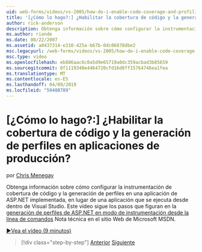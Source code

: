 ```yaml
---
uid: web-forms/videos/vs-2005/how-do-i-enable-code-coverage-and-profiling-in-production-applications
title: '[¿Cómo lo hago?:] ¿Habilitar la cobertura de código y la generación de perfiles en aplicaciones de producción? | Microsoft Docs'
author: rick-anderson
description: Obtenga información sobre cómo configurar la instrumentación de cobertura de código y la generación de perfiles en una aplicación de ASP.NET implementada, en lugar de una aplicación en ejecución desde Vi...
ms.author: riande
ms.date: 08/22/2007
ms.assetid: a0437314-e310-425a-b67b-0dc06878dbe2
msc.legacyurl: /web-forms/videos/vs-2005/how-do-i-enable-code-coverage-and-profiling-in-production-applications
msc.type: video
ms.openlocfilehash: eb886aac6c0a5d9e65719a0dc359acbad3b85659
ms.sourcegitcommit: 0f1119340e4464720cfd16d0ff15764746ea1fea
ms.translationtype: MT
ms.contentlocale: es-ES
ms.lasthandoff: 04/09/2019
ms.locfileid: "59408789"
---
```

# <a name="how-do-i-enable-code-coverage-and-profiling-in-production-applications"></a>[¿Cómo lo hago?:] ¿Habilitar la cobertura de código y la generación de perfiles en aplicaciones de producción?

por [Chris Menegay](https://twitter.com/CMenegay)

Obtenga información sobre cómo configurar la instrumentación de cobertura de código y la generación de perfiles en una aplicación de ASP.NET implementada, en lugar de una aplicación que se ejecuta desde dentro de Visual Studio. Este vídeo sigue los pasos que figuran en la [generación de perfiles de ASP.NET en modo de instrumentación desde la línea de comandos](https://msdn.microsoft.com/teamsystem/aa718860.aspx) Nota técnica en el sitio Web de Microsoft MSDN.

[&#9654;Vea el vídeo (9 minutos)](https://channel9.msdn.com/Blogs/ASP-NET-Site-Videos/how-do-i-enable-code-coverage-and-profiling-in-production-applications)

> [!div class="step-by-step"]
> [Anterior](how-do-i-run-unit-tests-against-a-deployed-database.md)
> [Siguiente](web-deployment-projects.md)
